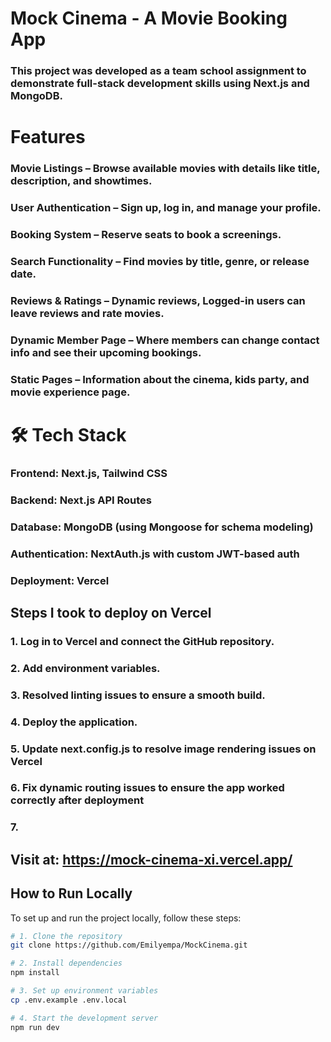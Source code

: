 # Mock Cinema - A Movie Booking App

### This project was developed as a team school assignment to demonstrate full-stack development skills using Next.js and MongoDB.


#  Features

### Movie Listings – Browse available movies with details like title, description, and showtimes.

### User Authentication – Sign up, log in, and manage your profile.

### Booking System – Reserve seats to book a screenings.

### Search Functionality – Find movies by title, genre, or release date.

### Reviews & Ratings – Dynamic reviews, Logged-in users can leave reviews and rate movies.

### Dynamic Member Page – Where members can change contact info and see their upcoming bookings.

### Static Pages – Information about the cinema, kids party, and movie experience page.


# 🛠 Tech Stack

### Frontend: Next.js, Tailwind CSS

### Backend: Next.js API Routes

### Database: MongoDB (using Mongoose for schema modeling)

### Authentication: NextAuth.js with custom JWT-based auth

### Deployment: Vercel

## Steps I took to deploy on Vercel

### 1. Log in to Vercel and connect the GitHub repository.
### 2. Add environment variables.
### 3. Resolved linting issues to ensure a smooth build.
### 4. Deploy the application.
### 5. Update next.config.js to resolve image rendering issues on Vercel
### 6. Fix dynamic routing issues to ensure the app worked correctly after deployment
### 7. 

## Visit at: https://mock-cinema-xi.vercel.app/

## How to Run Locally
To set up and run the project locally, follow these steps:

```sh
# 1️. Clone the repository
git clone https://github.com/Emilyempa/MockCinema.git

# 2️. Install dependencies
npm install

# 3️. Set up environment variables
cp .env.example .env.local

# 4️. Start the development server
npm run dev


